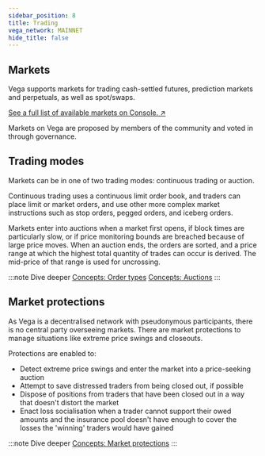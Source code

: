 ```yaml
---
sidebar_position: 8
title: Trading
vega_network: MAINNET
hide_title: false
---
```


## Markets
Vega supports markets for trading cash-settled futures, prediction markets and perpetuals, as well as spot/swaps.

[See a full list of available markets on Console. ↗](https://console.vega.xyz)

Markets on Vega are proposed by members of the community and voted in through governance. 

## Trading modes

Markets can be in one of two trading modes: continuous trading or auction. 

Continuous trading uses a continuous limit order book, and traders can place limit or market orders, and use other more complex market instructions such as stop orders, pegged orders, and iceberg orders. 

Markets enter into auctions when a market first opens, if block times are particularly slow, or if price monitoring bounds are breached because of large price moves. When an auction ends, the orders are sorted, and a price range at which the highest total quantity of trades can occur is derived. The mid-price of that range is used for uncrossing. 

:::note Dive deeper
[Concepts: Order types](../concepts/trading-framework/orders.md)
[Concepts: Auctions](../concepts/trading-framework/trading-modes.md#auctions)
:::

## Market protections

As Vega is a decentralised network with pseudonymous participants, there is no central party overseeing markets. There are market protections to manage situations like extreme price swings and closeouts. 

Protections are enabled to: 
* Detect extreme price swings and enter the market into a price-seeking auction
* Attempt to save distressed traders from being closed out, if possible
* Dispose of positions from traders that have been closed out in a way that doesn't distort the market
* Enact loss socialisation when a trader cannot support their owed amounts and the insurance pool doesn't have enough to cover the losses the 'winning' traders would have gained

:::note Dive deeper
[Concepts: Market protections](../concepts/trading-framework/market-protections.md)
:::